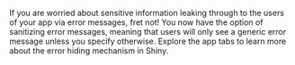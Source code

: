 If you are worried about sensitive information leaking through to the users of your app via error messages, fret not! You now have the option of sanitizing error messages, meaning that users will only see a generic error message unless you specify otherwise. Explore the app tabs to learn more about the error hiding mechanism in Shiny.